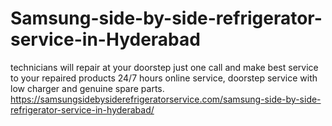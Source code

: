 # Samsung-side-by-side-refrigerator-service-in-Hyderabad
 technicians will repair at your doorstep just one call and make best service to your repaired products 24/7 hours online service, doorstep service with low charger and genuine spare parts.   https://samsungsidebysiderefrigeratorservice.com/samsung-side-by-side-refrigerator-service-in-hyderabad/

